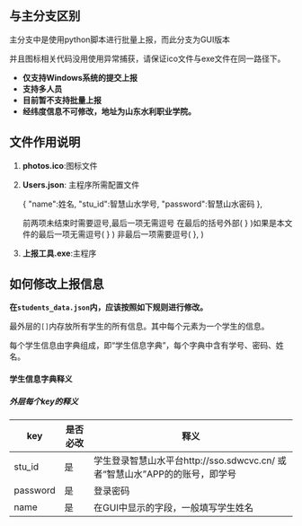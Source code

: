 

## 与主分支区别

主分支中是使用python脚本进行批量上报，而此分支为GUI版本

并且图标相关代码没用使用异常捕获，请保证ico文件与exe文件在同一路径下。

* **仅支持Windows系统的提交上报**
* **支持多人员**
* **目前暂不支持批量上报**
* **经纬度信息不可修改，地址为山东水利职业学院。**

## 文件作用说明

1. **photos.ico**:图标文件

2. **Users.json**: 主程序所需配置文件

   {
   "name":姓名,
   "stu_id":智慧山水学号,
   "password":智慧山水密码
   },

   前两项未结束时需要逗号,最后一项无需逗号
   在最后的括号外部( } )如果是本文件的最后一项无需逗号( } )
   非最后一项需要逗号( }, )

3. **上报工具.exe**:主程序

## 如何修改上报信息

**在`students_data.json`内，应该按照如下规则进行修改。**

最外层的`[]`内存放所有学生的所有信息。其中每个元素为一个学生的信息。

每个学生信息由字典组成，即“学生信息字典”，每个字典中含有学号、密码、姓名。

#### 学生信息字典释义

##### 外层每个key的释义

| key      | 是否必改 | 释义                                       |
| -------- | ---- | ---------------------------------------- |
| stu_id   | 是    | 学生登录智慧山水平台http://sso.sdwcvc.cn/ 或者“智慧山水”APP的的账号，即学号 |
| password | 是    | 登录密码                                     |
| name     | 是    | 在GUI中显示的字段，一般填写学生姓名                      |



